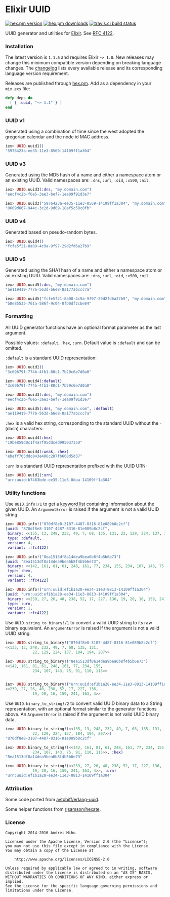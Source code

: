 Elixir UUID
===========

[![hex.pm version](https://img.shields.io/hexpm/v/uuid.svg?style=flat)](https://hex.pm/packages/uuid)
[![hex.pm downloads](https://img.shields.io/hexpm/dt/uuid.svg?style=flat)](https://hex.pm/packages/uuid)
[![travis.ci build status](https://img.shields.io/travis/zyro/elixir-uuid.svg?style=flat)](https://travis-ci.org/zyro/elixir-uuid)

UUID generator and utilities for [Elixir](http://elixir-lang.org/). See [RFC 4122](http://www.ietf.org/rfc/rfc4122.txt).

### Installation

The latest version is `1.1.6` and requires Elixir `~> 1.0`. New releases may change this minimum compatible version depending on breaking language changes. The [changelog](https://github.com/zyro/elixir-uuid/blob/master/CHANGELOG.md) lists every available release and its corresponding language version requirement.

Releases are published through [hex.pm](https://hex.pm/packages/uuid). Add as a dependency in your `mix.exs` file:
```elixir
defp deps do
  [ { :uuid, "~> 1.1" } ]
end
```

### UUID v1

Generated using a combination of time since the west adopted the gregorian calendar and the node id MAC address.

```elixir
iex> UUID.uuid1()
"5976423a-ee35-11e3-8569-14109ff1a304"
```

### UUID v3

Generated using the MD5 hash of a name and either a namespace atom or an existing UUID. Valid namespaces are: `:dns`, `:url`, `:oid`, `:x500`, `:nil`.

```elixir
iex> UUID.uuid3(:dns, "my.domain.com")
"eecf4c2b-f6e5-3ae3-bef7-1ea09f91d3e7"

iex> UUID.uuid3("5976423a-ee35-11e3-8569-14109ff1a304", "my.domain.com")
"0609d667-944c-3c2d-9d09-18af5c58c8fb"
```

### UUID v4

Generated based on pseudo-random bytes.

```elixir
iex> UUID.uuid4()
"fcfe5f21-8a08-4c9a-9f97-29d2fd6a27b9"
```

### UUID v5

Generated using the SHA1 hash of a name and either a namespace atom or an existing UUID. Valid namespaces are: `:dns`, `:url`, `:oid`, `:x500`, `:nil`.

```elixir
iex> UUID.uuid5(:dns, "my.domain.com")
"ae119419-7776-563d-b6e8-8a177abccc7a"

iex> UUID.uuid5("fcfe5f21-8a08-4c9a-9f97-29d2fd6a27b9", "my.domain.com")
"b8e85535-761a-586f-9c04-0fb0df2cbe84"
```

### Formatting

All UUID generator functions have an optional format parameter as the last argument.

Possible values: `:default`, `:hex`, `:urn`. Default value is `:default` and can be omitted.

`:default` is a standard UUID representation:
```elixir
iex> UUID.uuid1()
"3c69679f-774b-4fb1-80c1-7b29c6e7d0a0"

iex> UUID.uuid4(:default)
"3c69679f-774b-4fb1-80c1-7b29c6e7d0a0"

iex> UUID.uuid3(:dns, "my.domain.com")
"eecf4c2b-f6e5-3ae3-bef7-1ea09f91d3e7"

iex> UUID.uuid5(:dns, "my.domain.com", :default)
"ae119419-7776-563d-b6e8-8a177abccc7a"
```

`:hex` is a valid hex string, corresponding to the standard UUID without the `-` (dash) characters:
```elixir
iex> UUID.uuid4(:hex)
"19be859d0c1f4a7f95ddced995037350"

iex> UUID.uuid4(:weak, :hex)
"ebeff765ddc843e486c287fb668d5d37"
```

`:urn` is a standard UUID representation prefixed with the UUID URN:
```elixir
iex> UUID.uuid1(:urn)
"urn:uuid:b7483bde-ee35-11e3-8daa-14109ff1a304"
```

### Utility functions

Use `UUID.info!/1` to get a [keyword list](http://elixir-lang.org/getting_started/7.html#toc_1) containing information about the given UUID. An `ArgumentError` is raised if the argument is not a valid UUID string.
```elixir
iex> UUID.info!("870df8e8-3107-4487-8316-81e089b8c2cf")
[uuid: "870df8e8-3107-4487-8316-81e089b8c2cf",
 binary: <<135, 13, 248, 232, 49, 7, 68, 135, 131, 22, 129, 224, 137, 184, 194, 207>>,
 type: :default,
 version: 4,
 variant: :rfc4122]

iex> UUID.info!("8ea1513df8a14dea9bea6b8f4b5b6e73")
[uuid: "8ea1513df8a14dea9bea6b8f4b5b6e73",
 binary: <<142, 161, 81, 61, 248, 161, 77, 234, 155, 234, 107, 143, 75, 91, 110, 115>>,
 type: :hex,
 version: 4,
 variant: :rfc4122]

iex> UUID.info!("urn:uuid:ef1b1a28-ee34-11e3-8813-14109ff1a304")
[uuid: "urn:uuid:ef1b1a28-ee34-11e3-8813-14109ff1a304",
 binary: <<239, 27, 26, 40, 238, 52, 17, 227, 136, 19, 20, 16, 159, 241, 163, 4>>,
 type: :urn,
 version: 1,
 variant: :rfc4122]
```

Use `UUID.string_to_binary!/1` to convert a valid UUID string to its raw binary equivalent. An `ArgumentError` is raised if the argument is not a valid UUID string.
```elixir
iex> UUID.string_to_binary!("870df8e8-3107-4487-8316-81e089b8c2cf")
<<135, 13, 248, 232, 49, 7, 68, 135, 131,
            22, 129, 224, 137, 184, 194, 207>>

iex> UUID.string_to_binary!("8ea1513df8a14dea9bea6b8f4b5b6e73")
<<142, 161, 81, 61, 248, 161, 77, 234, 155,
            234, 107, 143, 75, 91, 110, 115>>


iex> UUID.string_to_binary!("urn:uuid:ef1b1a28-ee34-11e3-8813-14109ff1a304")
<<239, 27, 26, 40, 238, 52, 17, 227, 136,
            19, 20, 16, 159, 241, 163, 4>>
```

Use `UUID.binary_to_string!/2` to convert valid UUID binary data to a String representation, with an optional format similar to the generator functions above. An `ArgumentError` is raised if the argument is not valid UUID binary data.
```elixir
iex> UUID.binary_to_string!(<<135, 13, 248, 232, 49, 7, 68, 135, 131,
            22, 129, 224, 137, 184, 194, 207>>)
"870df8e8-3107-4487-8316-81e089b8c2cf"

iex> UUID.binary_to_string!(<<142, 161, 81, 61, 248, 161, 77, 234, 155,
            234, 107, 143, 75, 91, 110, 115>>, :hex)
"8ea1513df8a14dea9bea6b8f4b5b6e73"

iex> UUID.binary_to_string!(<<239, 27, 26, 40, 238, 52, 17, 227, 136,
            19, 20, 16, 159, 241, 163, 4>>, :urn)
"urn:uuid:ef1b1a28-ee34-11e3-8813-14109ff1a304"
```

### Attribution

Some code ported from [avtobiff/erlang-uuid](https://github.com/avtobiff/erlang-uuid).

Some helper functions from [rjsamson/hexate](https://github.com/rjsamson/hexate).

### License

```
Copyright 2014-2016 Andrei Mihu

Licensed under the Apache License, Version 2.0 (the "License");
you may not use this file except in compliance with the License.
You may obtain a copy of the License at

    http://www.apache.org/licenses/LICENSE-2.0

Unless required by applicable law or agreed to in writing, software
distributed under the License is distributed on an "AS IS" BASIS,
WITHOUT WARRANTIES OR CONDITIONS OF ANY KIND, either express or implied.
See the License for the specific language governing permissions and
limitations under the License.
```
